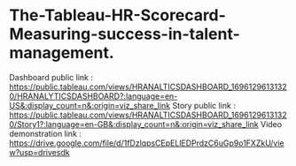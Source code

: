 # The-Tableau-HR-Scorecard-Measuring-success-in-talent-management.


Dashboard public link : https://public.tableau.com/views/HRANALTICSDASHBOARD_16961296131320/HRANALYTICSDASHBOARD?:language=en-US&:display_count=n&:origin=viz_share_link
Story public link : https://public.tableau.com/views/HRANALTICSDASHBOARD_16961296131320/Story1?:language=en-GB&:display_count=n&:origin=viz_share_link
Video demonstration link : https://drive.google.com/file/d/1fDzlqpsCEpELlEDPrdzC6uGp9o1FXZkU/view?usp=drivesdk
